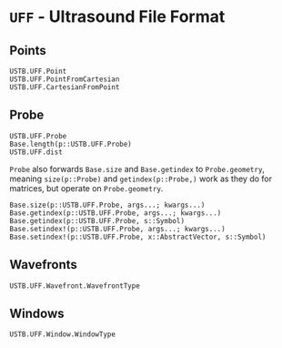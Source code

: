 # `UFF` - Ultrasound File Format

## Points

```@docs
USTB.UFF.Point
USTB.UFF.PointFromCartesian
USTB.UFF.CartesianFromPoint
```

## Probe
```@docs
USTB.UFF.Probe
Base.length(p::USTB.UFF.Probe)
USTB.UFF.dist
```
`Probe` also forwards `Base.size` and `Base.getindex` to `Probe.geometry`,
meaning `size(p::Probe)` and `getindex(p::Probe,)` work as they do for
matrices, but operate on `Probe.geometry`.
```@docs
Base.size(p::USTB.UFF.Probe, args...; kwargs...)
Base.getindex(p::USTB.UFF.Probe, args...; kwargs...) 
Base.getindex(p::USTB.UFF.Probe, s::Symbol)
Base.setindex!(p::USTB.UFF.Probe, args...; kwargs...) 
Base.setindex!(p::USTB.UFF.Probe, x::AbstractVector, s::Symbol)
```

## Wavefronts

```@docs
USTB.UFF.Wavefront.WavefrontType
```

## Windows

```@docs
USTB.UFF.Window.WindowType
```